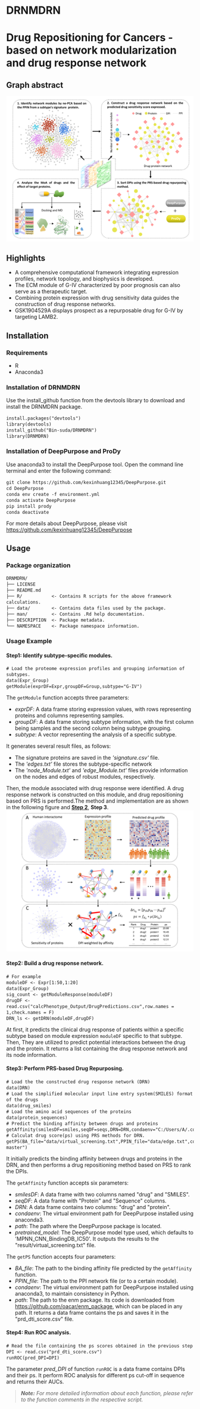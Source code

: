 # DRNMDRN

# Drug Repositioning for Cancers - based on network modularization and drug response network

## Graph abstract
![Framework](Picture/Framework.png)

## Highlights  
* A comprehensive computational framework integrating expression profiles, network topology, and biophysics is developed.
* The ECM module of G-IV characterized by poor prognosis can also serve as a therapeutic target.
* Combining protein expression with drug sensitivity data guides the construction of drug response networks.
* GSK1904529A displays prospect as a repurposable drug for G-IV by targeting LAMB2.

## Installation
### Requirements
* R
* Anaconda3

### Installation of DRNMDRN
Use the install_github function from the devtools library to download and install the DRNMDRN package.
```
install.packages("devtools")
library(devtools)
install_github("Bin-suda/DRNMDRN")
library(DRNMDRN)
```

### Installation of DeepPurpose and ProDy
Use anaconda3 to install the DeepPurpose tool. Open the command line terminal and enter the following command:
```
git clone https://github.com/kexinhuang12345/DeepPurpose.git
cd DeepPurpose
conda env create -f environment.yml
conda activate DeepPurpose
pip install prody
conda deactivate 
```
For more details about DeepPurpose, please visit https://github.com/kexinhuang12345/DeepPurpose

## Usage

### Package organization
```
DRNMDRN/
├── LICENSE
├── README.md
├── R/           <- Contains R scripts for the above framework calculations.
├── data/        <- Contains data files used by the package.
├── man/         <- Contains .Rd help documentation.
├── DESCRIPTION  <- Package metadata.
└── NAMESPACE    <- Package namespace information.
```

### Usage Example

#### Step1: Identify subtype-specific modules.
```
# Load the proteome expression profiles and grouping information of subtypes.
data(Expr_Group)
getModule(exprDF=Expr,groupDF=Group,subtype="G-IV")
```
The `getModule` function accepts three parameters:
* _exprDF_: A data frame storing expression values, with rows representing proteins and columns representing samples.
* _groupDF_: A data frame storing subtype information, with the first column being samples and the second column being subtype grouping.
* _subtype_: A vector representing the analysis of a specific subtype.

It generates several result files, as follows:
* The signature proteins are saved in the _'signature.csv'_ file.
* The _'edges.txt'_ file stores the subtype-specific network
* The _'node_Module.txt'_ and _'edge_Module.txt'_ files provide information on the nodes and edges of robust modules, respectively.

Then, the module associated with drug response were identified. A drug response network is constructed on this module, and drug repositioning based on PRS is performed.The method and implementation are as shown in the following figure and [**Step 2**](#step2:-build-a-drug-response-network), **Step 3**.
![Method](Picture/Method.png)

#### Step2: Build a drug response network.
```
# For example
moduleDF <- Expr[1:50,1:20]
data(Expr_Group)
sig_count <- getModuleResponse(moduleDF)
drugDF <- read.csv("calcPhenotype_Output/DrugPredictions.csv",row.names = 1,check.names = F)
DRN_ls <- getDRN(moduleDF,drugDF)
```
At first, it predicts the clinical drug response of patients within a specific subtype based on module expression `moduleDF` specific to that subtype. Then, They are utilized to predict potential interactions between the drug and the protein.
It returns a list containing the drug response network and its node information.

#### Step3: Perform PRS-based Drug Repurposing.
```
# Load the the constructed drug response network (DRN)
data(DRN)
# Load the simplified molecular input line entry system(SMILES) format of the drugs
data(drug_smiles)
# Load the amino acid sequences of the proteins
data(protein_sequences)
# Predict the binding affinity between drugs and proteins
getAffinity(smilesDF=smiles,seqDF=seqs,DRN=DRN,condaenv="C:/Users/A/.conda/envs/DeepPurpose",path="C:/Users/A/DeepPurpose")
# Calculat drug score(ps) using PRS methods for DRN.
getPS(BA_file="data/virtual_screening.txt",PPIN_file="data/edge.txt",condaenv="C:/Users/A/.conda/envs/DeepPurpose",path="D:/enm_package-master")
```
It initially predicts the binding affinity between drugs and proteins in the DRN, and then performs a drug repositioning method based on PRS to rank the DPIs.

The `getAffinity` function accepts six parameters:
* _smilesDF_: A data frame with two columns named "drug" and "SMILES".
* _seqDF_: A data frame with "Protein" and "Sequence" columns.
* _DRN_: A data frame contains two columns: "drug" and "protein".
* _condaenv_: The virtual environment path for DeepPurpose installed using anaconda3.
* _path_: The path where the DeepPurpose package is located.
* _pretrained_model_: The DeepPurpose model type used, which defaults to 'MPNN_CNN_BindingDB_IC50'.
It outputs the results to the "result/virtual_screening.txt" file.

The `getPS` function accepts four parameters:
* _BA_file_: The path to the binding affinity file predicted by the `getAffinity` function.
* _PPIN_file_: The path to the PPI network file (or to a certain module).
* _condaenv_: The virtual environment path for DeepPurpose installed using anaconda3, to maintain consistency in Python.
* _path_: The path to the enm package. Its code is downloaded from https://github.com/oacar/enm_package, which can be placed in any path.
It returns a data frame contains the ps and saves it in the "prd_dti_score.csv" file.

#### Step4: Run ROC analysis.
```
# Read the file containing the ps scores obtained in the previous step
DPI <- read.csv("prd_dti_score.csv")
runROC(pred_DPI=DPI)
```
The parameter _pred_DPI_ of function `runROC` is a data frame contains DPIs and their ps. It perform ROC analysis for different ps cut-off in sequence and returns their AUCs.

> ***Note:*** _For more detailed information about each function, please refer to the function comments in the respective script._
